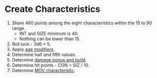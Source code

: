 <!-- TITLE: Character Creation -->
<!-- SUBTITLE: Steps -->

# Create Characteristics
1. Share 460 points among the eight characteristics within the 15 to 90 range. 
	* INT and SIZE minimum is 40.
	* Nothing can be lower than 15.
2. Roll luck - 3d6 * 5.
3. Apply  [age modifiers](investigator-age).
4. Determine half and fifth values.
5. Determine [damage bonus and build](/damage-bonus-build).
6. Determine hit points - CON + SIZ / 10.
7. Determine [MOV characteristic](/game-system/movement#game-grid).